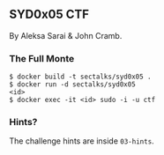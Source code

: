 ## SYD0x05 CTF ##
By Aleksa Sarai & John Cramb.

### The Full Monte ###
```
$ docker build -t sectalks/syd0x05 .
$ docker run -d sectalks/syd0x05
<id>
$ docker exec -it <id> sudo -i -u ctf
```

### Hints? ###
The challenge hints are inside `03-hints`.
